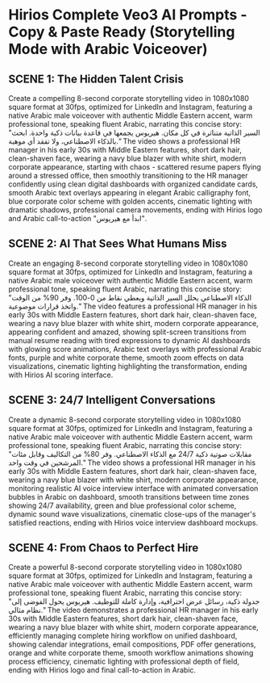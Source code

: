 # Hirios Complete Veo3 AI Prompts - Copy & Paste Ready (Storytelling Mode with Arabic Voiceover)

## SCENE 1: The Hidden Talent Crisis
Create a compelling 8-second corporate storytelling video in 1080x1080 square format at 30fps, optimized for LinkedIn and Instagram, featuring a native Arabic male voiceover with authentic Middle Eastern accent, warm professional tone, speaking fluent Arabic, narrating this concise story: "السير الذاتية متناثرة في كل مكان. هيريوس يجمعها في قاعدة بيانات ذكية واحدة. ابحث بالذكاء الاصطناعي، ولا تفقد أي موهبة." The video shows a professional HR manager in his early 30s with Middle Eastern features, short dark hair, clean-shaven face, wearing a navy blue blazer with white shirt, modern corporate appearance, starting with chaos - scattered resume papers flying around a stressed office, then smoothly transitioning to the HR manager confidently using clean digital dashboards with organized candidate cards, smooth Arabic text overlays appearing in elegant Arabic calligraphy font, blue corporate color scheme with golden accents, cinematic lighting with dramatic shadows, professional camera movements, ending with Hirios logo and Arabic call-to-action "ابدأ مع هيريوس".

## SCENE 2: AI That Sees What Humans Miss
Create an engaging 8-second corporate storytelling video in 1080x1080 square format at 30fps, optimized for LinkedIn and Instagram, featuring a native Arabic male voiceover with authentic Middle Eastern accent, warm professional tone, speaking fluent Arabic, narrating this concise story: "الذكاء الاصطناعي يحلل السير الذاتية ويعطي نقاط من 0-100. وفر 90% من الوقت واتخذ قرارات موضوعية." The video features a professional HR manager in his early 30s with Middle Eastern features, short dark hair, clean-shaven face, wearing a navy blue blazer with white shirt, modern corporate appearance, appearing confident and amazed, showing split-screen transitions from manual resume reading with tired expressions to dynamic AI dashboards with glowing score animations, Arabic text overlays with professional Arabic fonts, purple and white corporate theme, smooth zoom effects on data visualizations, cinematic lighting highlighting the transformation, ending with Hirios AI scoring interface.

## SCENE 3: 24/7 Intelligent Conversations
Create a dynamic 8-second corporate storytelling video in 1080x1080 square format at 30fps, optimized for LinkedIn and Instagram, featuring a native Arabic male voiceover with authentic Middle Eastern accent, warm professional tone, speaking fluent Arabic, narrating this concise story: "مقابلات صوتية ذكية 24/7 مع الذكاء الاصطناعي. وفر 80% من التكاليف وقابل مئات المرشحين في وقت واحد." The video shows a professional HR manager in his early 30s with Middle Eastern features, short dark hair, clean-shaven face, wearing a navy blue blazer with white shirt, modern corporate appearance, monitoring realistic AI voice interview interface with animated conversation bubbles in Arabic on dashboard, smooth transitions between time zones showing 24/7 availability, green and blue professional color scheme, dynamic sound wave visualizations, cinematic close-ups of the manager's satisfied reactions, ending with Hirios voice interview dashboard mockups.

## SCENE 4: From Chaos to Perfect Hire
Create a powerful 8-second corporate storytelling video in 1080x1080 square format at 30fps, optimized for LinkedIn and Instagram, featuring a native Arabic male voiceover with authentic Middle Eastern accent, warm professional tone, speaking fluent Arabic, narrating this concise story: "جدولة ذكية، رسائل عرض احترافية، وإدارة كاملة للتوظيف. هيريوس يحول الفوضى إلى نظام مثالي." The video demonstrates a professional HR manager in his early 30s with Middle Eastern features, short dark hair, clean-shaven face, wearing a navy blue blazer with white shirt, modern corporate appearance, efficiently managing complete hiring workflow on unified dashboard, showing calendar integrations, email compositions, PDF offer generations, orange and white corporate theme, smooth workflow animations showing process efficiency, cinematic lighting with professional depth of field, ending with Hirios logo and final call-to-action in Arabic.

